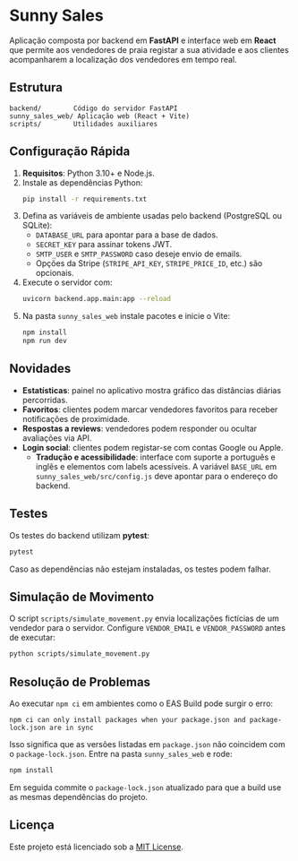 # Sunny Sales

Aplicação composta por backend em **FastAPI** e interface web em **React** que permite aos vendedores de praia registar a sua atividade e aos clientes acompanharem a localização dos vendedores em tempo real.

## Estrutura

```
backend/        Código do servidor FastAPI
sunny_sales_web/ Aplicação web (React + Vite)
scripts/        Utilidades auxiliares
```

## Configuração Rápida

1. **Requisitos**: Python 3.10+ e Node.js.
2. Instale as dependências Python:
   ```bash
   pip install -r requirements.txt
   ```
3. Defina as variáveis de ambiente usadas pelo backend (PostgreSQL ou SQLite):
   - `DATABASE_URL` para apontar para a base de dados.
   - `SECRET_KEY` para assinar tokens JWT.
   - `SMTP_USER` e `SMTP_PASSWORD` caso deseje envio de emails.
   - Opções da Stripe (`STRIPE_API_KEY`, `STRIPE_PRICE_ID`, etc.) são opcionais.
4. Execute o servidor com:
   ```bash
   uvicorn backend.app.main:app --reload
   ```
5. Na pasta `sunny_sales_web` instale pacotes e inicie o Vite:
   ```bash
   npm install
   npm run dev
   ```

## Novidades

- **Estatísticas**: painel no aplicativo mostra gráfico das distâncias diárias percorridas.
- **Favoritos**: clientes podem marcar vendedores favoritos para receber notificações de proximidade.
- **Respostas a reviews**: vendedores podem responder ou ocultar avaliações via API.
- **Login social**: clientes podem registar-se com contas Google ou Apple.
  - **Tradução e acessibilidade**: interface com suporte a português e inglês e elementos com labels acessíveis.
    A variável `BASE_URL` em `sunny_sales_web/src/config.js` deve apontar para o endereço do backend.

## Testes

Os testes do backend utilizam **pytest**:
```bash
pytest
```

Caso as dependências não estejam instaladas, os testes podem falhar.

## Simulação de Movimento

O script `scripts/simulate_movement.py` envia localizações fictícias de um vendedor para o servidor. Configure `VENDOR_EMAIL` e `VENDOR_PASSWORD` antes de executar:
```bash
python scripts/simulate_movement.py
```

## Resolução de Problemas

Ao executar `npm ci` em ambientes como o EAS Build pode surgir o erro:

```
npm ci can only install packages when your package.json and package-lock.json are in sync
```

Isso significa que as versões listadas em `package.json` não coincidem com o
`package-lock.json`. Entre na pasta `sunny_sales_web` e rode:

```bash
npm install
```

Em seguida commite o `package-lock.json` atualizado para que a build use as
mesmas dependências do projeto.

## Licença

Este projeto está licenciado sob a [MIT License](LICENSE).
